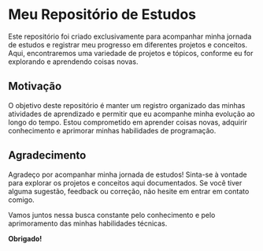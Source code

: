 # Meu Repositório de Estudos
Este repositório foi criado exclusivamente para acompanhar minha jornada de estudos e registrar meu progresso em diferentes projetos e conceitos. Aqui, encontraremos uma variedade de projetos e tópicos, conforme eu for explorando e aprendendo coisas novas.

## Motivação
O objetivo deste repositório é manter um registro organizado das minhas atividades de aprendizado e permitir que eu acompanhe minha evolução ao longo do tempo. Estou comprometido em aprender coisas novas, adquirir conhecimento e aprimorar minhas habilidades de programação.

## Agradecimento

Agradeço por acompanhar minha jornada de estudos! Sinta-se à vontade para explorar os projetos e conceitos aqui documentados. Se você tiver alguma sugestão, feedback ou correção, não hesite em entrar em contato comigo.

Vamos juntos nessa busca constante pelo conhecimento e pelo aprimoramento das minhas habilidades técnicas.

**Obrigado!**